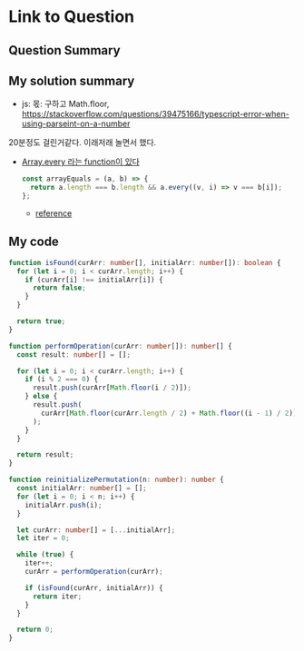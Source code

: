 # Link to Question

## Question Summary

## My solution summary

- js: 몫: 구하고 Math.floor, https://stackoverflow.com/questions/39475166/typescript-error-when-using-parseint-on-a-number

20분정도 걸린거같다. 이래저래 놀면서 했다.

- [Array.every 라는 function이 있다](https://developer.mozilla.org/en-US/docs/Web/JavaScript/Reference/Global_Objects/Array/every)
  ```javascript
  const arrayEquals = (a, b) => {
    return a.length === b.length && a.every((v, i) => v === b[i]);
  };
  ```
  - [reference](https://leetcode.com/problems/minimum-number-of-operations-to-reinitialize-a-permutation/discuss/1130714/javascript-direct-way-with-endless-loop-96ms)

## My code

```typescript
function isFound(curArr: number[], initialArr: number[]): boolean {
  for (let i = 0; i < curArr.length; i++) {
    if (curArr[i] !== initialArr[i]) {
      return false;
    }
  }

  return true;
}

function performOperation(curArr: number[]): number[] {
  const result: number[] = [];

  for (let i = 0; i < curArr.length; i++) {
    if (i % 2 === 0) {
      result.push(curArr[Math.floor(i / 2)]);
    } else {
      result.push(
        curArr[Math.floor(curArr.length / 2) + Math.floor((i - 1) / 2)]
      );
    }
  }

  return result;
}

function reinitializePermutation(n: number): number {
  const initialArr: number[] = [];
  for (let i = 0; i < n; i++) {
    initialArr.push(i);
  }

  let curArr: number[] = [...initialArr];
  let iter = 0;

  while (true) {
    iter++;
    curArr = performOperation(curArr);

    if (isFound(curArr, initialArr)) {
      return iter;
    }
  }

  return 0;
}
```
